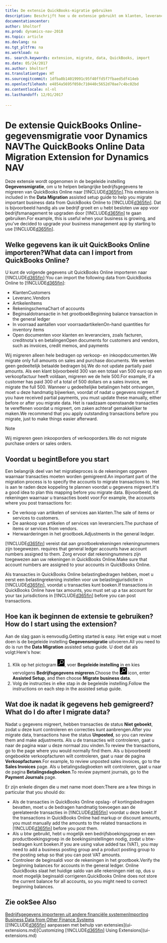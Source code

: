 ```yaml
---
title: De extensie QuickBooks-migratie gebruiken
description: Beschrijft hoe u de extensie gebruikt om klanten, leveranciers, artikelen en rekeningen van QuickBooks Online naar Dynamics NAV te migreren.
documentationcenter: 
author: bholtorf
ms.prod: dynamics-nav-2018
ms.topic: article
ms.devlang: na
ms.tgt_pltfrm: na
ms.workload: na
ms. search.keywords: extension, migrate, data, QuickBooks, import
ms.date: 05/24/2017
ms.author: bholtorf
ms.translationtype: HT
ms.sourcegitcommit: 1dfba8b14019991c95f40ffd5f7fbaed5df414eb
ms.openlocfilehash: e4854a5695f050c710440c5652d70ae7c4bc02bd
ms.contentlocale: nl-nl
ms.lasthandoff: 12/01/2017

---
```


# <a name="the-quickbooks-online-data-migration-extension-for-dynamics-nav"></a><span data-ttu-id="0cbc8-103">De extensie QuickBooks Online-gegevensmigratie voor Dynamics NAV</span><span class="sxs-lookup"><span data-stu-id="0cbc8-103">The QuickBooks Online Data Migration Extension for Dynamics NAV</span></span>
<span data-ttu-id="0cbc8-104">Deze extensie wordt opgenomen in de begeleide instelling **Gegevensmigratie**, om u te helpen belangrijke bedrijfsgegevens te migreren van QuickBooks Online naar [!INCLUDE[d365fin](includes/d365fin_md.md)].</span><span class="sxs-lookup"><span data-stu-id="0cbc8-104">This extension is included in the **Data Migration** assisted setup guide to help you migrate important business data from QuickBooks Online to [!INCLUDE[d365fin](includes/d365fin_md.md)].</span></span> <span data-ttu-id="0cbc8-105">Dat is bijvoorbeeld handig als uw bedrijf groeit en u hebt besloten uw app voor bedrijfsmanagement te upgraden door [!INCLUDE[d365fin](includes/d365fin_md.md)] te gaan gebruiken.</span><span class="sxs-lookup"><span data-stu-id="0cbc8-105">For example, this is useful when your business is growing, and you've decided to upgrade your business management app by starting to use [!INCLUDE[d365fin](includes/d365fin_md.md)].</span></span>

## <a name="what-data-can-i-import-from-quickbooks-online"></a><span data-ttu-id="0cbc8-106">Welke gegevens kan ik uit QuickBooks Online importeren?</span><span class="sxs-lookup"><span data-stu-id="0cbc8-106">What data can I import from QuickBooks Online?</span></span>
<span data-ttu-id="0cbc8-107">U kunt de volgende gegevens uit QuickBooks Online importeren naar [!INCLUDE[d365fin](includes/d365fin_md.md)]:</span><span class="sxs-lookup"><span data-stu-id="0cbc8-107">You can import the following data from QuickBooks Online to [!INCLUDE[d365fin](includes/d365fin_md.md)]:</span></span>  

* <span data-ttu-id="0cbc8-108">Klanten</span><span class="sxs-lookup"><span data-stu-id="0cbc8-108">Customers</span></span>
* <span data-ttu-id="0cbc8-109">Leveranc.</span><span class="sxs-lookup"><span data-stu-id="0cbc8-109">Vendors</span></span>
* <span data-ttu-id="0cbc8-110">Artikelen</span><span class="sxs-lookup"><span data-stu-id="0cbc8-110">Items</span></span>
* <span data-ttu-id="0cbc8-111">Rekeningschema</span><span class="sxs-lookup"><span data-stu-id="0cbc8-111">Chart of accounts</span></span> 
* <span data-ttu-id="0cbc8-112">Beginsaldotransactie in het grootboek</span><span class="sxs-lookup"><span data-stu-id="0cbc8-112">Beginning balance transaction in the general ledger</span></span>
* <span data-ttu-id="0cbc8-113">In voorraad aantallen voor voorraadartikelen</span><span class="sxs-lookup"><span data-stu-id="0cbc8-113">On-hand quantities for inventory items</span></span>
* <span data-ttu-id="0cbc8-114">Open documenten voor klanten en leveranciers, zoals facturen, creditnota's en betalingen</span><span class="sxs-lookup"><span data-stu-id="0cbc8-114">Open documents for customers and vendors, such as invoices, credit memos, and payments</span></span>

<span data-ttu-id="0cbc8-115">Wij migreren alleen hele bedragen op verkoop- en inkoopdocumenten.</span><span class="sxs-lookup"><span data-stu-id="0cbc8-115">We migrate only full amounts on sales and purchase documents.</span></span> <span data-ttu-id="0cbc8-116">We werken geen gedeeltelijk betaalde bedragen bij.</span><span class="sxs-lookup"><span data-stu-id="0cbc8-116">We do not update partially paid amounts.</span></span> <span data-ttu-id="0cbc8-117">Als een klant bijvoorbeeld 300 van een totaal van 500 euro op een verkoopfactuur heeft voldaan, migreren we de hele 500.</span><span class="sxs-lookup"><span data-stu-id="0cbc8-117">For example, if a customer has paid 300 of a total of 500 dollars on a sales invoice, we migrate the full 500.</span></span> <span data-ttu-id="0cbc8-118">Wanneer u gedeeltelijke betalingen hebt ontvangen, moet u deze handmatig bijwerken, voordat of nadat u gegevens migreert.</span><span class="sxs-lookup"><span data-stu-id="0cbc8-118">If you have received partial payments, you must update these manually, either before or after you migrate data.</span></span> <span data-ttu-id="0cbc8-119">Het is raadzaam openstaande transacties te vereffenen voordat u migreert, om zaken achteraf gemakkelijker te maken.</span><span class="sxs-lookup"><span data-stu-id="0cbc8-119">We recommend that you apply outstanding transactions before you migrate, just to make things easier afterward.</span></span>

> [!NOTE]  
>   <span data-ttu-id="0cbc8-120">Wij migreren geen inkooporders of verkooporders.</span><span class="sxs-lookup"><span data-stu-id="0cbc8-120">We do not migrate purchase orders or sales orders.</span></span>

## <a name="before-you-start"></a><span data-ttu-id="0cbc8-121">Voordat u begint</span><span class="sxs-lookup"><span data-stu-id="0cbc8-121">Before you start</span></span>
<span data-ttu-id="0cbc8-122">Een belangrijk deel van het migratieproces is de rekeningen opgeven waarnaar transacties moeten worden gemigreerd.</span><span class="sxs-lookup"><span data-stu-id="0cbc8-122">An important part of the migration process is to specify the accounts to migrate transactions to.</span></span> <span data-ttu-id="0cbc8-123">Het is aan te raden deze koppeling te plannen voordat u gegevens migreert.</span><span class="sxs-lookup"><span data-stu-id="0cbc8-123">It's a good idea to plan this mapping before you migrate data.</span></span> <span data-ttu-id="0cbc8-124">Bijvoorbeeld, de rekeningen waarnaar u transacties boekt voor:</span><span class="sxs-lookup"><span data-stu-id="0cbc8-124">For example, the accounts where you post transactions for:</span></span>  
  
* <span data-ttu-id="0cbc8-125">De verkoop van artikelen of services aan klanten.</span><span class="sxs-lookup"><span data-stu-id="0cbc8-125">The sale of items or services to customers.</span></span>
* <span data-ttu-id="0cbc8-126">De aankoop van artikelen of services van leveranciers.</span><span class="sxs-lookup"><span data-stu-id="0cbc8-126">The purchase of items or services from vendors.</span></span>  
* <span data-ttu-id="0cbc8-127">Herwaarderingen in het grootboek.</span><span class="sxs-lookup"><span data-stu-id="0cbc8-127">Adjustments in the general ledger.</span></span>  

[!INCLUDE[d365fin](includes/d365fin_md.md)]<span data-ttu-id="0cbc8-128"> vereist dat aan grootboekrekeningen rekeningnummers zijn toegewezen.</span><span class="sxs-lookup"><span data-stu-id="0cbc8-128"> requires that general ledger accounts have account numbers assigned to them.</span></span> <span data-ttu-id="0cbc8-129">Zorg ervoor dat rekeningnummers zijn toegewezen aan uw rekeningen in QuickBooks Online.</span><span class="sxs-lookup"><span data-stu-id="0cbc8-129">Make sure that account numbers are assigned to your accounts in QuickBooks Online.</span></span>

<span data-ttu-id="0cbc8-130">Als transacties in QuickBooks Online belastingbedragen hebben, moet u eerst een belastingrekening instellen voor uw belastingjurisdictie in [!INCLUDE[d365fin](includes/d365fin_md.md)], voordat u transacties kunt boeken.</span><span class="sxs-lookup"><span data-stu-id="0cbc8-130">If transactions in QuickBooks Online have tax amounts, you must set up a tax account for your tax jurisdictions in [!INCLUDE[d365fin](includes/d365fin_md.md)] before you can post transactions.</span></span>

## <a name="how-do-i-start-using-the-extension"></a><span data-ttu-id="0cbc8-131">Hoe kan ik beginnen de extensie te gebruiken?</span><span class="sxs-lookup"><span data-stu-id="0cbc8-131">How do I start using the extension?</span></span>
<span data-ttu-id="0cbc8-132">Aan de slag gaan is eenvoudig.</span><span class="sxs-lookup"><span data-stu-id="0cbc8-132">Getting started is easy.</span></span> <span data-ttu-id="0cbc8-133">Het enige wat u moet doen is de begeleide instelling **Gegevensmigratie** uitvoeren.</span><span class="sxs-lookup"><span data-stu-id="0cbc8-133">All you need to do is run the **Data Migration** assisted setup guide.</span></span> <span data-ttu-id="0cbc8-134">U doet dat als volgt:</span><span class="sxs-lookup"><span data-stu-id="0cbc8-134">Here's how:</span></span>

1. <span data-ttu-id="0cbc8-135">Klik op het pictogram ![Zoeken naar pagina of rapport](media/ui-search/search_small.png "pictogram Zoeken naar pagina of rapport"), voer **Begeleide instelling** in en kies vervolgens **Bedrijfsgegevens migreren**.</span><span class="sxs-lookup"><span data-stu-id="0cbc8-135">Choose the ![Search for Page or Report](media/ui-search/search_small.png "Search for Page or Report icon") icon, enter **Assisted Setup**, and then choose **Migrate business data**.</span></span>
2. <span data-ttu-id="0cbc8-136">Volg de instructies in elke stap in de begeleide instelling.</span><span class="sxs-lookup"><span data-stu-id="0cbc8-136">Follow the instructions on each step in the assisted setup guide.</span></span>

## <a name="what-do-i-do-after-i-migrate-data"></a><span data-ttu-id="0cbc8-137">Wat doe ik nadat ik gegevens heb gemigreerd?</span><span class="sxs-lookup"><span data-stu-id="0cbc8-137">What do I do after I migrate data?</span></span>
<span data-ttu-id="0cbc8-138">Nadat u gegevens migreert, hebben transacties de status **Niet geboekt**, zodat u deze kunt controleren en correcties kunt aanbrengen.</span><span class="sxs-lookup"><span data-stu-id="0cbc8-138">After you migrate data, transactions have the status **Unposted**, so you can review them and make adjustments.</span></span> <span data-ttu-id="0cbc8-139">Als u de transacties wilt controleren, gaat u naar de pagina waar u deze normaal zou vinden.</span><span class="sxs-lookup"><span data-stu-id="0cbc8-139">To review the transactions, go to the page where you would normally find them.</span></span> <span data-ttu-id="0cbc8-140">Als u bijvoorbeeld ongeboekte verkoopfacturen wilt controleren, gaat u naar de pagina **Verkoopfacturen**.</span><span class="sxs-lookup"><span data-stu-id="0cbc8-140">For example, to review unposted sales invoices, go to the **Sales Invoices** page.</span></span> <span data-ttu-id="0cbc8-141">Als u betalingsdagboeken wilt controleren, gaat u naar de pagina **Betalingsdagboeken**.</span><span class="sxs-lookup"><span data-stu-id="0cbc8-141">To review payment journals, go to the **Payment Journals** page.</span></span>   

<span data-ttu-id="0cbc8-142">Er zijn enkele dingen die u met name moet doen:</span><span class="sxs-lookup"><span data-stu-id="0cbc8-142">There are a few things in particular that you should do:</span></span>

* <span data-ttu-id="0cbc8-143">Als de transacties in QuickBooks Online opslag- of kortingsbedragen bevatten, moet u de bedragen handmatig toevoegen aan de gerelateerde transacties in [!INCLUDE[d365fin](includes/d365fin_md.md)] voordat u deze boekt.</span><span class="sxs-lookup"><span data-stu-id="0cbc8-143">If the transactions in QuickBooks Online had markup or discount amounts, you must manually add the amounts to the related transactions in [!INCLUDE[d365fin](includes/d365fin_md.md)] before you post them.</span></span>
* <span data-ttu-id="0cbc8-144">Als u btw gebruikt, hebt u mogelijk een bedrijfsboekingsgroep en een productboekingsgroep in de boekingsinstellingen nodig, zodat u btw-bedragen kunt boeken.</span><span class="sxs-lookup"><span data-stu-id="0cbc8-144">If you are using value added tax (VAT), you may need to add a business posting group and a product posting group to the posting setup so that you can post VAT amounts.</span></span>
* <span data-ttu-id="0cbc8-145">Controleer de beginsaldi voor de rekeningen in het grootboek.</span><span class="sxs-lookup"><span data-stu-id="0cbc8-145">Verify the beginning balances for accounts in the general ledger.</span></span> <span data-ttu-id="0cbc8-146">Online QuickBooks slaat het huidige saldo van alle rekeningen niet op, dus u moet mogelijk beginsaldi corrigeren.</span><span class="sxs-lookup"><span data-stu-id="0cbc8-146">QuickBooks Online does not store the current balance for all accounts, so you might need to correct beginning balances.</span></span>

## <a name="see-also"></a><span data-ttu-id="0cbc8-147">Zie ook</span><span class="sxs-lookup"><span data-stu-id="0cbc8-147">See Also</span></span>
[<span data-ttu-id="0cbc8-148">Bedrijfsgegevens importeren uit andere financiële systemen</span><span class="sxs-lookup"><span data-stu-id="0cbc8-148">Importing Business Data from Other Finance Systems</span></span>](upload-data.md)  
<span data-ttu-id="0cbc8-149">[[!INCLUDE[d365fin](includes/d365fin_md.md)] aanpassen met behulp van extensies](ui-extensions.md)</span><span class="sxs-lookup"><span data-stu-id="0cbc8-149">[Customizing [!INCLUDE[d365fin](includes/d365fin_md.md)] Using Extensions](ui-extensions.md)</span></span>  

